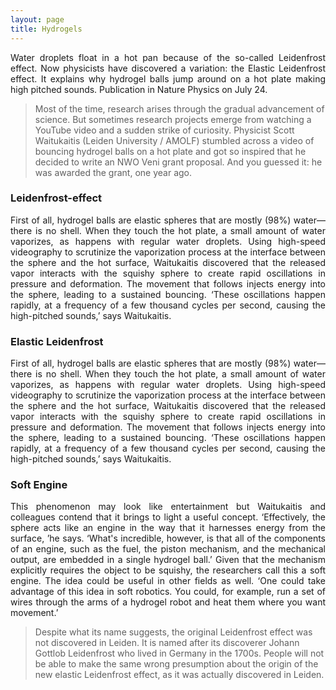 ```yaml
---
layout: page
title: Hydrogels
---
```

<object width="560" height="315"
data="https://www.youtube.com/embed/8hp2B7dGt_A">
</object>
<div style="text-align: justify">
Water droplets float in a hot pan because of the so-called Leidenfrost effect. Now physicists have discovered a variation: the Elastic Leidenfrost effect. It explains why hydrogel balls jump around on a hot plate making high pitched sounds. Publication in Nature Physics on July 24.
</div>

> Most of the time, research arises through the gradual advancement of science. But sometimes research projects emerge from watching a YouTube video and a sudden strike of curiosity. Physicist Scott Waitukaitis (Leiden University / AMOLF) stumbled across a video of bouncing hydrogel balls on a hot plate and got so inspired that he decided to write an NWO Veni grant proposal. And you guessed it: he was awarded the grant, one year ago.


### Leidenfrost-effect 
<div style="text-align: justify">
First of all, hydrogel balls are elastic spheres that are mostly (98%) water—there is no shell. When they touch the hot plate, a small amount of water vaporizes, as happens with regular water droplets. Using high-speed videography to scrutinize the vaporization process at the interface between the sphere and the hot surface, Waitukaitis discovered that the released vapor interacts with the squishy sphere to create rapid oscillations in pressure and deformation. The movement that follows injects energy into the sphere, leading to a sustained bouncing. ‘These oscillations happen rapidly, at a frequency of a few thousand cycles per second, causing the high-pitched sounds,’ says Waitukaitis.     
</div>

### Elastic Leidenfrost

<div style="text-align: justify">
First of all, hydrogel balls are elastic spheres that are mostly (98%) water—there is no shell. When they touch the hot plate, a small amount of water vaporizes, as happens with regular water droplets. Using high-speed videography to scrutinize the vaporization process at the interface between the sphere and the hot surface, Waitukaitis discovered that the released vapor interacts with the squishy sphere to create rapid oscillations in pressure and deformation. The movement that follows injects energy into the sphere, leading to a sustained bouncing. ‘These oscillations happen rapidly, at a frequency of a few thousand cycles per second, causing the high-pitched sounds,’ says Waitukaitis.      
</div>

### Soft Engine

<div style="text-align: justify">
This phenomenon may look like entertainment but Waitukaitis and colleagues contend that it brings to light a useful concept. ‘Effectively, the sphere acts like an engine in the way that it harnesses energy from the surface, ’he says. ‘What's incredible, however, is that all of the components of an engine, such as the fuel, the piston mechanism, and the mechanical output, are embedded in a single hydrogel ball.’ Given that the mechanism explicitly requires the object to be squishy, the researchers call this a soft engine. The idea could be useful in other fields as well. ‘One could take advantage of this idea in soft robotics. You could, for example, run a set of wires through the arms of a hydrogel robot and heat them where you want movement.’      
</div>

> Despite what its name suggests, the original Leidenfrost effect was not discovered in Leiden. It is named after its discoverer Johann Gottlob Leidenfrost who lived in Germany in the 1700s. People will not be able to make the same wrong presumption about the origin of the new elastic Leidenfrost effect, as it was actually discovered in Leiden.




